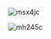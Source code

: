 ![msx4jc](https://github.com/user-attachments/assets/bc06d1f2-1d5f-4be9-8f98-847fdd1669c1)



![mh245c](https://github.com/user-attachments/assets/51789de0-6da2-41cd-b762-f8b5fcd2d628)
